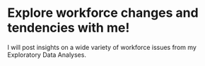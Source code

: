# Explore workforce changes and tendencies with me!

I will post insights on a wide variety of workforce issues from my Exploratory Data Analyses.
